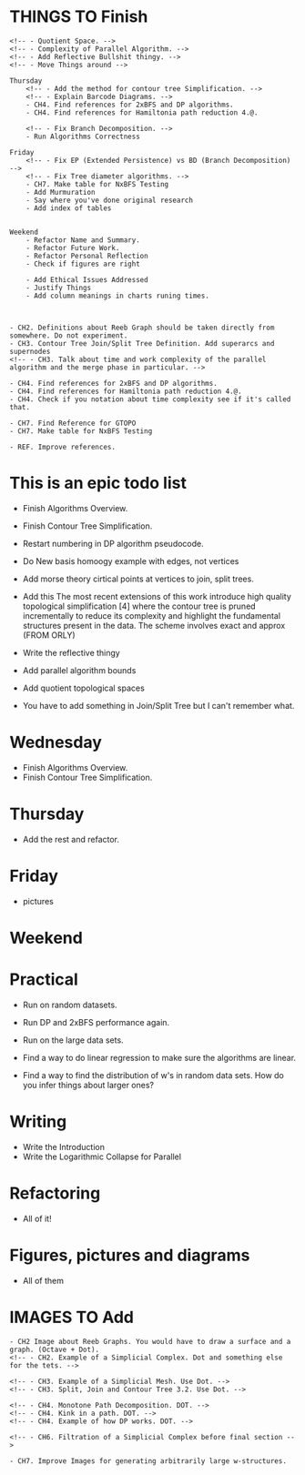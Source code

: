 # THINGS TO Finish

    <!-- - Quotient Space. -->
    <!-- - Complexity of Parallel Algorithm. -->
    <!-- - Add Reflective Bullshit thingy. -->
    <!-- - Move Things around -->

    Thursday
        <!-- - Add the method for contour tree Simplification. -->
        <!-- - Explain Barcode Diagrams. -->
        - CH4. Find references for 2xBFS and DP algorithms.
        - CH4. Find references for Hamiltonia path reduction 4.@.

        <!-- - Fix Branch Decomposition. -->
        - Run Algorithms Correctness

    Friday
        <!-- - Fix EP (Extended Persistence) vs BD (Branch Decomposition) -->
        <!-- - Fix Tree diameter algorithms. -->
        - CH7. Make table for NxBFS Testing
        - Add Murmuration
        - Say where you've done original research
        - Add index of tables


    Weekend
        - Refactor Name and Summary.
        - Refactor Future Work.
        - Refactor Personal Reflection
        - Check if figures are right

        - Add Ethical Issues Addressed
        - Justify Things
        - Add column meanings in charts runing times.



    - CH2. Definitions about Reeb Graph should be taken directly from somewhere. Do not experiment.
    - CH3. Contour Tree Join/Split Tree Definition. Add superarcs and supernodes
    <!-- - CH3. Talk about time and work complexity of the parallel algorithm and the merge phase in particular. -->

    - CH4. Find references for 2xBFS and DP algorithms.
    - CH4. Find references for Hamiltonia path reduction 4.@.
    - CH4. Check if you notation about time complexity see if it's called that.

    - CH7. Find Reference for GTOPO
    - CH7. Make table for NxBFS Testing

    - REF. Improve references.




# This is an epic todo list

- Finish Algorithms Overview.

- Finish Contour Tree Simplification.

- Restart numbering in DP algorithm pseudocode.

- Do New basis homoogy example with edges, not vertices

- Add morse theory cirtical points at vertices to join, split trees.


- Add this  The most recent
extensions of this work introduce high quality topological simplification [4] where the contour tree is pruned incrementally to reduce
its complexity and highlight the fundamental structures present in
the data. The scheme involves exact and approx (FROM ORLY)

- Write the reflective thingy

- Add parallel algorithm bounds

- Add quotient topological spaces

- You have to add something in Join/Split Tree but I can't remember what.

# Wednesday
<!-- - Refactor Empirical Study -->
- Finish Algorithms Overview.
- Finish Contour Tree Simplification.

# Thursday
- Add the rest and refactor.

# Friday
- pictures

# Weekend


# Practical
- Run on random datasets.
- Run DP and 2xBFS performance again.
- Run on the large data sets.

- Find a way to do linear regression to make sure the algorithms are linear.
- Find a way to find the distribution of w's in random data sets. How do you infer things about larger ones?

# Writing

- Write the Introduction
- Write the Logarithmic Collapse for Parallel

# Refactoring

- All of it!

# Figures, pictures and diagrams

- All of them


# IMAGES TO Add

    - CH2 Image about Reeb Graphs. You would have to draw a surface and a graph. (Octave + Dot).
    <!-- - CH2. Example of a Simplicial Complex. Dot and something else for the tets. -->

    <!-- - CH3. Example of a Simplicial Mesh. Use Dot. -->
    <!-- - CH3. Split, Join and Contour Tree 3.2. Use Dot. -->

    <!-- - CH4. Monotone Path Decomposition. DOT. -->
    <!-- - CH4. Kink in a path. DOT. -->
    <!-- - CH4. Example of how DP works. DOT. -->

    <!-- - CH6. Filtration of a Simplicial Complex before final section -->

    - CH7. Improve Images for generating arbitrarily large w-structures.
